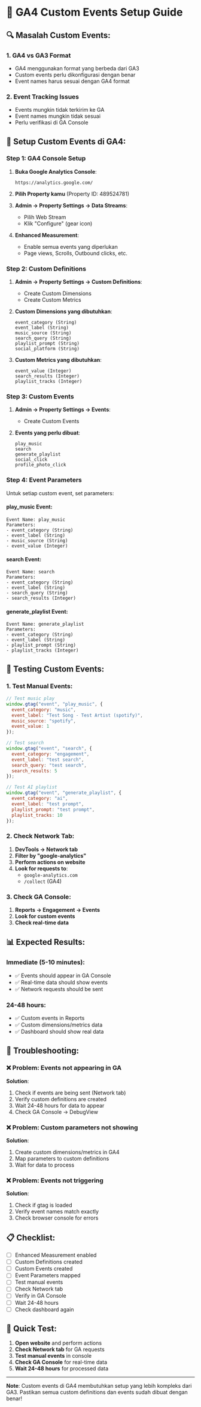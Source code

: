 # 🎯 GA4 Custom Events Setup Guide

## 🔍 **Masalah Custom Events:**

### **1. GA4 vs GA3 Format**
- GA4 menggunakan format yang berbeda dari GA3
- Custom events perlu dikonfigurasi dengan benar
- Event names harus sesuai dengan GA4 format

### **2. Event Tracking Issues**
- Events mungkin tidak terkirim ke GA
- Event names mungkin tidak sesuai
- Perlu verifikasi di GA Console

## 🚀 **Setup Custom Events di GA4:**

### **Step 1: GA4 Console Setup**

1. **Buka Google Analytics Console**:
   ```
   https://analytics.google.com/
   ```

2. **Pilih Property kamu** (Property ID: 489524781)

3. **Admin → Property Settings → Data Streams**:
   - Pilih Web Stream
   - Klik "Configure" (gear icon)

4. **Enhanced Measurement**:
   - Enable semua events yang diperlukan
   - Page views, Scrolls, Outbound clicks, etc.

### **Step 2: Custom Definitions**

1. **Admin → Property Settings → Custom Definitions**:
   - Create Custom Dimensions
   - Create Custom Metrics

2. **Custom Dimensions yang dibutuhkan**:
   ```
   event_category (String)
   event_label (String)
   music_source (String)
   search_query (String)
   playlist_prompt (String)
   social_platform (String)
   ```

3. **Custom Metrics yang dibutuhkan**:
   ```
   event_value (Integer)
   search_results (Integer)
   playlist_tracks (Integer)
   ```

### **Step 3: Custom Events**

1. **Admin → Property Settings → Events**:
   - Create Custom Events

2. **Events yang perlu dibuat**:
   ```
   play_music
   search
   generate_playlist
   social_click
   profile_photo_click
   ```

### **Step 4: Event Parameters**

Untuk setiap custom event, set parameters:

#### **play_music Event**:
```
Event Name: play_music
Parameters:
- event_category (String)
- event_label (String)
- music_source (String)
- event_value (Integer)
```

#### **search Event**:
```
Event Name: search
Parameters:
- event_category (String)
- event_label (String)
- search_query (String)
- search_results (Integer)
```

#### **generate_playlist Event**:
```
Event Name: generate_playlist
Parameters:
- event_category (String)
- event_label (String)
- playlist_prompt (String)
- playlist_tracks (Integer)
```

## 🧪 **Testing Custom Events:**

### **1. Test Manual Events**:
```javascript
// Test music play
window.gtag("event", "play_music", {
  event_category: "music",
  event_label: "Test Song - Test Artist (spotify)",
  music_source: "spotify",
  event_value: 1
});

// Test search
window.gtag("event", "search", {
  event_category: "engagement",
  event_label: "test search",
  search_query: "test search",
  search_results: 5
});

// Test AI playlist
window.gtag("event", "generate_playlist", {
  event_category: "ai",
  event_label: "test prompt",
  playlist_prompt: "test prompt",
  playlist_tracks: 10
});
```

### **2. Check Network Tab**:
1. **DevTools → Network tab**
2. **Filter by "google-analytics"**
3. **Perform actions on website**
4. **Look for requests to**:
   - `google-analytics.com`
   - `/collect` (GA4)

### **3. Check GA Console**:
1. **Reports → Engagement → Events**
2. **Look for custom events**
3. **Check real-time data**

## 📊 **Expected Results:**

### **Immediate (5-10 minutes)**:
- ✅ Events should appear in GA Console
- ✅ Real-time data should show events
- ✅ Network requests should be sent

### **24-48 hours**:
- ✅ Custom events in Reports
- ✅ Custom dimensions/metrics data
- ✅ Dashboard should show real data

## 🔧 **Troubleshooting:**

### **❌ Problem: Events not appearing in GA**
**Solution**:
1. Check if events are being sent (Network tab)
2. Verify custom definitions are created
3. Wait 24-48 hours for data to appear
4. Check GA Console → DebugView

### **❌ Problem: Custom parameters not showing**
**Solution**:
1. Create custom dimensions/metrics in GA4
2. Map parameters to custom definitions
3. Wait for data to process

### **❌ Problem: Events not triggering**
**Solution**:
1. Check if gtag is loaded
2. Verify event names match exactly
3. Check browser console for errors

## 📋 **Checklist:**

- [ ] Enhanced Measurement enabled
- [ ] Custom Definitions created
- [ ] Custom Events created
- [ ] Event Parameters mapped
- [ ] Test manual events
- [ ] Check Network tab
- [ ] Verify in GA Console
- [ ] Wait 24-48 hours
- [ ] Check dashboard again

## 🎯 **Quick Test:**

1. **Open website** and perform actions
2. **Check Network tab** for GA requests
3. **Test manual events** in console
4. **Check GA Console** for real-time data
5. **Wait 24-48 hours** for processed data

---

**Note**: Custom events di GA4 membutuhkan setup yang lebih kompleks dari GA3. Pastikan semua custom definitions dan events sudah dibuat dengan benar! 
